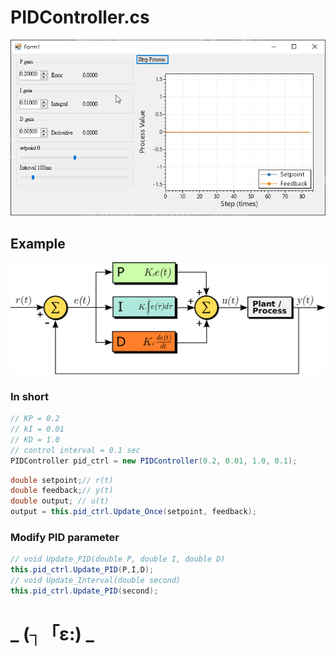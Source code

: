 

# PIDController.cs

![1](pic/readme/1.gif)

## Example

![img](pic/readme/1920px-PID_en.svg.png)

### In short

```csharp
// KP = 0.2
// kI = 0.01
// KD = 1.0
// control interval = 0.1 sec
PIDController pid_ctrl = new PIDController(0.2, 0.01, 1.0, 0.1);
```

```csharp
double setpoint;// r(t)
double feedback;// y(t)
double output; // u(t)
output = this.pid_ctrl.Update_Once(setpoint, feedback);
```



### Modify PID parameter

```csharp
// void Update_PID(double P, double I, double D)
this.pid_ctrl.Update_PID(P,I,D);
// void Update_Interval(double second)
this.pid_ctrl.Update_PID(second);
```



# _ (┐「ε:) _

